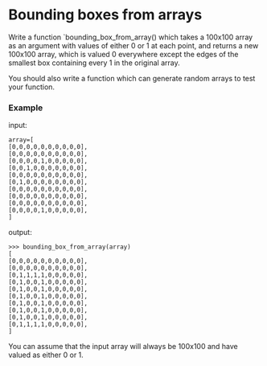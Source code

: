 # Bounding boxes from arrays

Write a function `bounding_box_from_array() which takes a 100x100 array as an argument with values of either 0 or 1 at each point, and returns a new 100x100 array, which is valued 0 everywhere except the edges of the smallest box containing every 1 in the original array.

You should also write a function which can generate random arrays to test your function. 
### Example
input:
```
array=[
[0,0,0,0,0,0,0,0,0,0],
[0,0,0,0,0,0,0,0,0,0],
[0,0,0,0,1,0,0,0,0,0],
[0,0,1,0,0,0,0,0,0,0],
[0,0,0,0,0,0,0,0,0,0],
[0,1,0,0,0,0,0,0,0,0],
[0,0,0,0,0,0,0,0,0,0],
[0,0,0,0,0,0,0,0,0,0],
[0,0,0,0,0,0,0,0,0,0],
[0,0,0,0,1,0,0,0,0,0],
]
```
output:
```
>>> bounding_box_from_array(array)
[
[0,0,0,0,0,0,0,0,0,0],
[0,0,0,0,0,0,0,0,0,0],
[0,1,1,1,1,0,0,0,0,0],
[0,1,0,0,1,0,0,0,0,0],
[0,1,0,0,1,0,0,0,0,0],
[0,1,0,0,1,0,0,0,0,0],
[0,1,0,0,1,0,0,0,0,0],
[0,1,0,0,1,0,0,0,0,0],
[0,1,0,0,1,0,0,0,0,0],
[0,1,1,1,1,0,0,0,0,0],
]
```
You can assume that the input array will always be 100x100 and have valued as either 0 or 1.